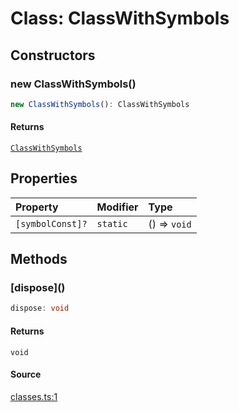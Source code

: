 # Class: ClassWithSymbols

## Constructors

### new ClassWithSymbols()

```ts
new ClassWithSymbols(): ClassWithSymbols
```

#### Returns

[`ClassWithSymbols`](ClassWithSymbols.md)

## Properties

| Property | Modifier | Type |
| :------ | :------ | :------ |
| `[symbolConst]?` | `static` | () => `void` |

## Methods

### \[dispose\]()

```ts
dispose: void
```

#### Returns

`void`

#### Source

[classes.ts:1](http://source-url)
